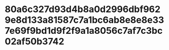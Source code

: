 # 80a6c327d93d4b8a0d2996dbf9629e8d133a81587c7a1bc6ab8e8e8e337e69f9bd1d9f2f9a1a8056c7af7c3bc02af50b3742
